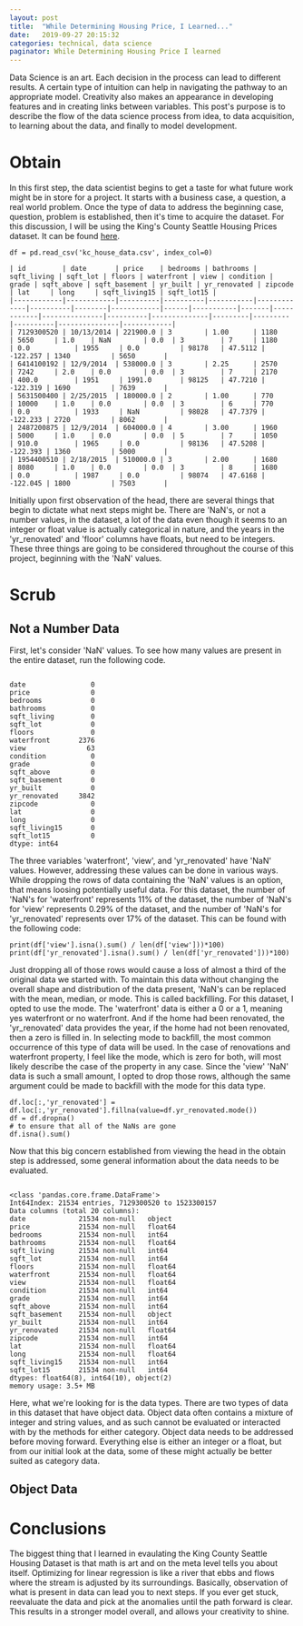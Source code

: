```yaml
---
layout: post
title:  "While Determining Housing Price, I Learned..."
date:   2019-09-27 20:15:32
categories: technical, data science
paginator: While Determining Housing Price I learned
---
```

Data Science is an art. Each decision in the process can lead to different results. A certain type of intuition can help in navigating the pathway to an appropriate model. Creativity also makes an appearance in developing features and in creating links between variables. This post's purpose is to describe the flow of the data science process from idea, to data acquisition, to learning about the data, and finally to model development.

# Obtain

In this first step, the data scientist begins to get a taste for what future work might be in store for a project. It starts with a business case, a question, a real world problem. Once the type of data to address the beginning case, question, problem is established, then it's time to acquire the dataset. For this discussion, I will be using the King's County Seattle Housing Prices dataset. It can be found [here][link1].


```import pandas as pd
df = pd.read_csv('kc_house_data.csv', index_col=0)
```


```
| id         | date       | price    | bedrooms | bathrooms | sqft_living | sqft_lot | floors | waterfront | view | condition | grade | sqft_above | sqft_basement | yr_built | yr_renovated | zipcode | lat     | long     | sqft_living15 | sqft_lot15 |
|------------|------------|----------|----------|-----------|-------------|----------|--------|------------|------|-----------|-------|------------|---------------|----------|--------------|---------|---------|----------|---------------|------------|
| 7129300520 | 10/13/2014 | 221900.0 | 3        | 1.00      | 1180        | 5650     | 1.0    | NaN        | 0.0  | 3         | 7     | 1180       | 0.0           | 1955     | 0.0          | 98178   | 47.5112 | -122.257 | 1340          | 5650       |
| 6414100192 | 12/9/2014  | 538000.0 | 3        | 2.25      | 2570        | 7242     | 2.0    | 0.0        | 0.0  | 3         | 7     | 2170       | 400.0         | 1951     | 1991.0       | 98125   | 47.7210 | -122.319 | 1690          | 7639       |
| 5631500400 | 2/25/2015  | 180000.0 | 2        | 1.00      | 770         | 10000    | 1.0    | 0.0        | 0.0  | 3         | 6     | 770        | 0.0           | 1933     | NaN          | 98028   | 47.7379 | -122.233 | 2720          | 8062       |
| 2487200875 | 12/9/2014  | 604000.0 | 4        | 3.00      | 1960        | 5000     | 1.0    | 0.0        | 0.0  | 5         | 7     | 1050       | 910.0         | 1965     | 0.0          | 98136   | 47.5208 | -122.393 | 1360          | 5000       |
| 1954400510 | 2/18/2015  | 510000.0 | 3        | 2.00      | 1680        | 8080     | 1.0    | 0.0        | 0.0  | 3         | 8     | 1680       | 0.0           | 1987     | 0.0          | 98074   | 47.6168 | -122.045 | 1800          | 7503       |
```


Initially upon first observation of the head, there are several things that begin to dictate what next steps might be. There are 'NaN's, or not a number values, in the dataset, a lot of the data even though it seems to an integer or float value is actually categorical in nature, and the years in the 'yr_renovated' and 'floor' columns have floats, but need to be integers. These three things are going to be considered throughout the course of this project, beginning with the 'NaN' values.

# Scrub

## Not a Number Data

First, let's consider 'NaN' values. To see how many values are present in the entire dataset, run the following code.


```df.isna().sum()
```




```
date                0
price               0
bedrooms            0
bathrooms           0
sqft_living         0
sqft_lot            0
floors              0
waterfront       2376
view               63
condition           0
grade               0
sqft_above          0
sqft_basement       0
yr_built            0
yr_renovated     3842
zipcode             0
lat                 0
long                0
sqft_living15       0
sqft_lot15          0
dtype: int64
```


The three variables 'waterfront', 'view', and 'yr_renovated' have 'NaN' values. However, addressing these values can be done in various ways. While dropping the rows of data containing the 'NaN' values is an option, that means loosing potentially useful data. For this dataset, the number of 'NaN's for 'waterfront' represents 11% of the dataset, the number of 'NaN's for 'view' represents 0.29% of the dataset, and the number of 'NaN's for 'yr_renovated' represents over 17% of the dataset. This can be found with the following code:

```print(df['waterfront'].isna().sum() / len(df['waterfront']))*100)
print(df['view'].isna().sum() / len(df['view']))*100)
print(df['yr_renovated'].isna().sum() / len(df['yr_renovated']))*100)
```


Just dropping all of those rows would cause a loss of almost a third of the original data we started with. To maintain this data without changing the overall shape and distribution of the data present, 'NaN's can be replaced with the mean, median, or mode. This is called backfilling. For this dataset, I opted to use the mode. The 'waterfront' data is either a 0 or a 1, meaning yes waterfront or no waterfront. And if the home had been renovated, the 'yr_renovated' data provides the year, if the home had not been renovated, then a zero is filled in. In selecting mode to backfill, the most common occurrence of this type of data will be used. In the case of renovations and waterfront property, I feel like the mode, which is zero for both, will most likely describe the case of the property in any case. Since the 'view' 'NaN' data is such a small amount, I opted to drop those rows, although the same argument could be made to backfill with the mode for this data type.


```df.loc[:,'waterfront'] = df.loc[:,'waterfront'].fillna(value=df.waterfront.mode())
df.loc[:,'yr_renovated'] = df.loc[:,'yr_renovated'].fillna(value=df.yr_renovated.mode())
df = df.dropna()
# to ensure that all of the NaNs are gone
df.isna().sum()
```


Now that this big concern established from viewing the head in the obtain step is addressed, some general information about the data needs to be evaluated.


```df.info()
```


```
<class 'pandas.core.frame.DataFrame'>
Int64Index: 21534 entries, 7129300520 to 1523300157
Data columns (total 20 columns):
date             21534 non-null   object
price            21534 non-null   float64
bedrooms         21534 non-null   int64
bathrooms        21534 non-null   float64
sqft_living      21534 non-null   int64
sqft_lot         21534 non-null   int64
floors           21534 non-null   float64
waterfront       21534 non-null   float64
view             21534 non-null   float64
condition        21534 non-null   int64
grade            21534 non-null   int64
sqft_above       21534 non-null   int64
sqft_basement    21534 non-null   object
yr_built         21534 non-null   int64
yr_renovated     21534 non-null   float64
zipcode          21534 non-null   int64
lat              21534 non-null   float64
long             21534 non-null   float64
sqft_living15    21534 non-null   int64
sqft_lot15       21534 non-null   int64
dtypes: float64(8), int64(10), object(2)
memory usage: 3.5+ MB
```


Here, what we're looking for is the data types. There are two types of data in this dataset that have object data. Object data often contains a mixture of integer and string values, and as such cannot be evaluated or interacted with by the methods for either category. Object data needs to be addressed before moving forward. Everything else is either an integer or a float, but from our initial look at the data, some of these might actually be better suited as category data.

## Object Data


# Conclusions

The biggest thing that I learned in evaulating the King County Seattle Housing Dataset is that math is art and on the meta level tells you about itself. Optimizing for linear regression is like a river that ebbs and flows where the stream is adjusted by its surroundings. Basically, observation of what is present in data can lead you to next steps. If you ever get stuck, reevaluate the data and pick at the anomalies until the path forward is clear. This results in a stronger model overall, and allows your creativity to shine.


[link1]: https://www.kaggle.com/harlfoxem/housesalesprediction
